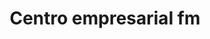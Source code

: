 ---
title: "Centro empresarial fm"
url: /puerto-la-cruz/centro-empresarial-fm/
shop: centro comercial
---